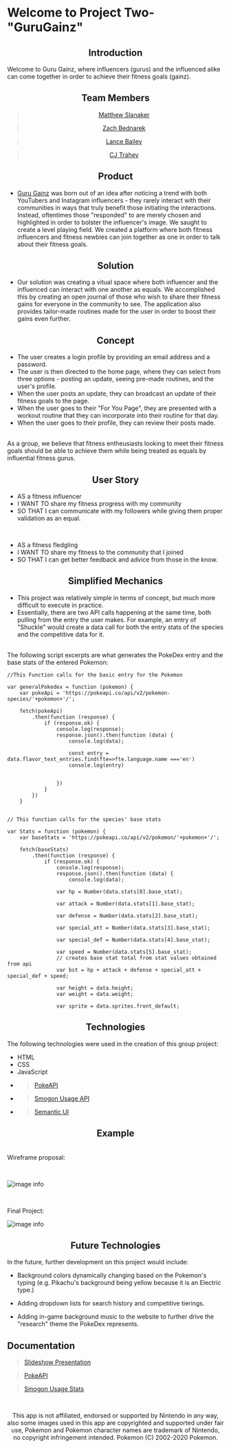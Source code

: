 # Welcome to Project Two- "GuruGainz"


<center>

## Introduction

</center>
Welcome to Guru Gainz, where influencers (gurus) and the influenced alike can come together in order to achieve their fitness goals (gainz).

<center>

## Team Members

</center>
<center>

> [Matthew Slanaker](https://github.com/MSlanaker)

> [Zach Bednarek](https://github.com/zachbednarek)

> [Lance Bailey](https://github.com/lancebailey26)

> [CJ Trahey](https://github.com/cjtrahey)

</center>
<center>

## Product

</center>

* [Guru Gainz](link) was born out of an idea after noticing a trend with both YouTubers and Instagram influencers - they rarely interact with their communities in ways that truly benefit those initiating the interactions. Instead, oftentimes those "responded" to are merely chosen and highlighted in order to bolster the influencer's image. We saught to create a level playing field. We created a platform where both fitness influencers and fitness newbies can join together as one in order to talk about their fitness goals.

<center>

## Solution

</center>

* Our solution was creating a vitual space where both influencer and the influenced can interact with one another as equals. We accomplished this by creating an open journal of those who wish to share their fitness gains for everyone in the community to see. The application also provides tailor-made routines made for the user in order to boost their gains even further.

<center>

## Concept

</center>

* The user creates a login profile by providing an email address and a password.
*  The user is then directed to the home page, where they can select from three options - posting an update, seeing pre-made routines, and the user's profile.
* When the user posts an update, they can broadcast an update of their fitness goals to the page.
* When the user goes to their "For You Page", they are presented with a workout routine that they can incorporate into their routine for that day.
* When the user goes to their profile, they can review their posts made.
<p>
<br>
As a group, we believe that fitness entheusiasts looking to meet their fitness goals should be able to achieve them while being treated as equals by influential fitness gurus.

<center>

## User Story

</center>

* AS a fitness influencer
* I WANT TO share my fitness progress with my community 
* SO THAT I can communicate with my followers while giving them proper validation as an equal.

<p>
<br>

* AS a fitness fledgling
* I WANT TO share my fitness to the community that I joined
* SO THAT I can get better feedback and advice from those in the know.


<center>

## Simplified Mechanics

</center>

* This project was relatively simple in terms of concept, but much more difficult to execute in practice. 
* Essentially, there are two API calls happening at the same time, both pulling from the entry the user makes. For example, an entry of "Shuckle" would create a data call for both the entry stats of the species and the competitive data for it.
<p>
<br>
The following script excerpts are what generates the PokeDex entry and the base stats of the entered Pokemon:

```
//This Function calls for the basic entry for the Pokemon

var generalPokedex = function (pokemon) {
    var pokeApi = 'https://pokeapi.co/api/v2/pokemon-species/'+pokemon+'/';

    fetch(pokeApi)
        .then(function (response) {
            if (response.ok) {
                console.log(response);
                response.json().then(function (data) {
                    console.log(data);
                    
                    const entry = data.flavor_text_entries.find(fte=>fte.language.name ==='en')
                    console.log(entry)

                    
                })
            }
        })
    }

```

```

// This function calls for the species' base stats

var Stats = function (pokemon) {
    var baseStats = 'https://pokeapi.co/api/v2/pokemon/'+pokemon+'/';

    fetch(baseStats)
        .then(function (response) {
            if (response.ok) {
                console.log(response);
                response.json().then(function (data) {
                    console.log(data);

                var hp = Number(data.stats[0].base_stat);

                var attack = Number(data.stats[1].base_stat);

                var defense = Number(data.stats[2].base_stat);

                var special_att = Number(data.stats[3].base_stat);

                var special_def = Number(data.stats[4].base_stat);

                var speed = Number(data.stats[5].base_stat);
                // creates base stat total from stat values obtained from api
                var bst = hp + attack + defense + special_att + special_def + speed;

                var height = data.height;
                var weight = data.weight;

                var sprite = data.sprites.front_default;
```

<center>

## Technologies

</center>

The following technologies were used in the creation of this group project:
* HTML
* CSS
* JavaScript
* >[PokeAPI](https://pokeapi.co/)
* >[Smogon Usage API](https://smogon-usage-stats.herokuapp.com/)
* >[Semantic UI](https://semantic-ui.com/)

<center>

## Example

</center>
    
<p><br>
Wireframe proposal:
<p><br>
    
![image info](./assets/images/actual-wireframe.png)

<p><br>

Final Project:
<br>

![image info](./assets/images/app_photo_one_screen.png)


<center>

## Future Technologies

</center>

In the future, further development on this project would include:

* Background colors dynamically changing based on the Pokemon's typing (e.g. Pikachu's background being yellow because it is an Electric type.)

* Adding dropdown lists for search history and competitive tierings.

* Adding in-game background music to the website to further drive the "research" theme the PokeDex represents.

## Documentation

> [Slideshow Presentation](https://docs.google.com/presentation/d/1DJauHTWUznmujo3_CKTUlO700YPjpPNrnjOPGYvZL_M/edit?usp=sharing)

> [PokeAPI](https://pokeapi.co/)

> [Smogon Usage Stats](https://smogon-usage-stats.herokuapp.com/)
<p>
<br>
<center>
This app is not affiliated, endorsed or supported by Nintendo in any way, also some images used in this app are copyrighted and supported under fair use, Pokemon and Pokemon character names are trademark of Nintendo, no copyright infringement intended. Pokemon (C) 2002-2020 Pokemon.
</center>
        

